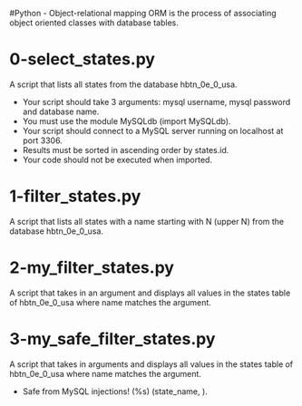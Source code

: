 #Python - Object-relational mapping
ORM is the process of associating object oriented classes with database tables.
# 0-select_states.py
A script that lists all states from the database hbtn_0e_0_usa.
* Your script should take 3 arguments: mysql username, mysql password and database name.
* You must use the module MySQLdb (import MySQLdb).
* Your script should connect to a MySQL server running on localhost at port 3306.
* Results must be sorted in ascending order by states.id.
* Your code should not be executed when imported.
# 1-filter_states.py
A script that lists all states with a name starting with N (upper N) from the database hbtn_0e_0_usa.
# 2-my_filter_states.py
A script that takes in an argument and displays all values in the states table of hbtn_0e_0_usa where name matches the argument.
# 3-my_safe_filter_states.py
A script that takes in arguments and displays all values in the states table of hbtn_0e_0_usa where name matches the argument.
* Safe from MySQL injections! (%s) (state_name, ).
